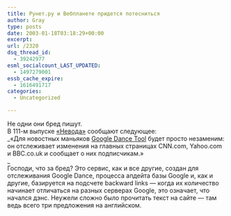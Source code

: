 ```yaml
---
title: Рунет.ру и Вебпланете придется потесниться
author: Gray
type: posts
date: 2003-01-18T03:18:29+00:00
excerpt:
url: /2320
dsq_thread_id:
  - 39242977
esml_socialcount_LAST_UPDATED:
  - 1497279001
essb_cache_expire:
  - 1616491717
categories:
  - Uncategorized

---
```








Не одни они бред пишут.  
В 111-м выпуске <a href="http://www.russ.ru/netcult/nevod/20030109.html" target="_blank">&#171;Невода&#187;</a> сообщают следующее:  
_&#171;Для новостных маньяков <a href="http://www.google-dance-tool.1hut.com/" target="_blank">Google Dance Tool</a> будет просто незаменим: он отслеживает изменения на главных страницах CNN.com, Yahoo.com и BBC.co.uk и сообщает о них подписчикам.&#187;  
_  
Господи, что за бред? Это сервис, как и все другие, создан для отслеживания Google Dance, процесса апдейта базы Google и, как и другие, базируется на подсчете backward links &#8212; когда их количество начинает отличаться на разных серверах Google, это означает, что начался дэнс. Неужели сложно было прочитать текст на сайте &#8212; там ведь всего три предложения на английском.